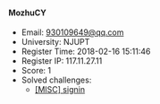 #### MozhuCY  

* Email: 930109649@qq.com  
* University: NJUPT  
* Register Time: 2018-02-16 15:11:46  
* Register IP: 117.11.27.11  
* Score: 1  
* Solved challenges: 
  * [[MISC] signin](https://github.com/SniperOJ/Challenges/blob/master/misc/signin.json)  
